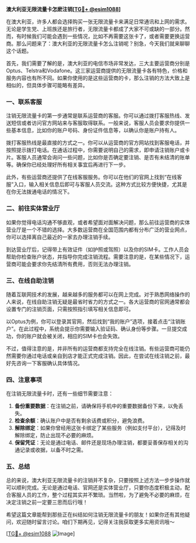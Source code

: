 **澳大利亚无限流量卡怎麽注销[[TG💪+ @esim1088](https://t.me/s/esim1088)]**

在澳大利亚，许多人都会选择购买一张无限流量卡来满足日常通讯和上网的需求。无论是学生党、上班族还是旅行者，无限流量卡都成了大家不可或缺的一部分。然而，有时候我们可能会遇到一些情况，比如不再需要这张卡了，或者需要更换运营商。那么问题来了：澳大利亚的无限流量卡怎么注销呢？别急，今天我们就来聊聊这个话题。

首先，我们需要了解的是，澳大利亚的电信市场非常发达，三大主要运营商分别是Optus、Telstra和Vodafone。这三家运营商提供的无限流量卡各有特色，价格和服务内容也有所不同。如果你使用的是这些运营商的卡，那么注销的方法大致上是相似的，但具体步骤可能略有差异。

### 一、联系客服

注销无限流量卡的第一步通常是联系运营商的客服。你可以通过拨打客服热线、发送短信或者访问官方网站来与客服取得联系。一般来说，客服人员会要求你提供一些基本信息，比如你的账户号码、身份证件信息等，以确认你是账户持有人。

拨打客服热线是最直接的方式之一。你可以从运营商的官方网站找到客服电话，并按照提示拨打电话。在通话过程中，你需要说明自己的需求，即申请注销账户或卡片。客服人员通常会询问一些问题，比如你是否确定要注销、是否有未结清的账单等。确保你已经处理好所有相关事宜后再进行下一步。

此外，有些运营商还提供了在线客服服务。你可以在他们的官网上找到“在线客服”入口，输入相关信息后即可与客服人员交流。这种方式比较方便快捷，尤其是在你无法拨通电话的情况下。

### 二、前往实体营业厅

如果你觉得电话沟通不够直观，或者希望面对面解决问题，那么前往运营商的实体营业厅是一个不错的选择。大多数运营商在全国范围内都有分布广泛的营业网点，你可以选择离自己最近的一家去办理注销手续。

到达营业厅后，记得带上有效证件（如护照或驾照）以及你的SIM卡。工作人员会帮助你检查账户状态，并指导你完成注销流程。需要注意的是，在某些情况下，运营商可能会要求你先结清所有费用，否则无法办理注销。

### 三、在线自助注销

随着互联网技术的发展，越来越多的服务都可以在网上完成。对于熟悉网络操作的人来说，在线自助注销无疑是最省时省力的方式之一。各大运营商的官网通常都会设置专门的注销页面，只需按照指引填写相关信息即可。

以Optus为例，你可以登录其官网，然后找到“我的账户”选项，接着点击“注销账户”。在此过程中，系统会提示你需要输入验证码、确认身份等步骤。一旦提交成功，你的账户就会被关闭，相应的SIM卡也会失效。

不过，值得注意的是，并非所有的运营商都支持完全在线注销。有些运营商可能仍然需要你通过电话或亲自到店才能正式完成注销。因此，在尝试在线注销之前，最好先咨询一下客服确认具体情况。

### 四、注意事项

在注销无限流量卡时，还有一些细节需要注意：

1. **备份重要数据**：在注销之前，请确保将手机中的重要数据备份下来，以免丢失。
2. **检查余额**：确认账户中是否有剩余话费或积分，避免浪费。
3. **解除绑定**：如果你曾经用这张卡绑定了某些服务（例如支付平台），记得及时解除绑定，防止出现不必要的麻烦。
4. **保留凭证**：无论是通过电话、邮件还是现场办理注销，都要妥善保存相关的沟通记录或收据，以备不时之需。

### 五、总结

总的来说，澳大利亚无限流量卡的注销并不复杂，只要按照上述方法一步步操作就可以顺利完成。无论是通过电话、官网还是实体营业厅，只要你态度积极主动，配合客服人员的工作，整个过程其实并不繁琐。当然啦，为了避免不必要的麻烦，在决定注销之前一定要三思而后行哦！

希望这篇文章能帮到那些正在纠结如何注销无限流量卡的朋友！如果你还有其他疑问，欢迎随时留言讨论。咱们下期再见，记得关注我获取更多实用资讯哦～

[[TG💪+ @esim1088](https://t.me/s/esim1088) ![Image](https://i.postimg.cc/4NQfJmqS/Snipaste-2025-05-13-00-14-12.png)]